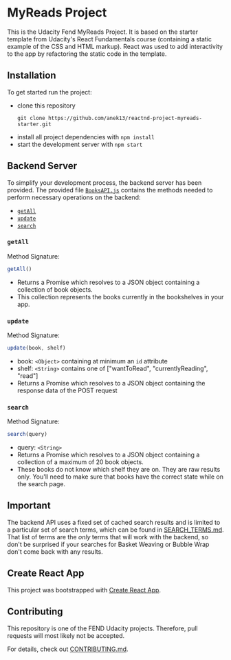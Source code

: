 # MyReads Project

This is the Udacity Fend MyReads Project. It is based on the starter template from Udacity's React Fundamentals course (containing a static example of the CSS and HTML markup). React was used to add interactivity to the app by refactoring the static code in the template.

## Installation

To get started run the project:
* clone this repository
  ```
  git clone https://github.com/anek13/reactnd-project-myreads-starter.git
  ```
* install all project dependencies with `npm install`
* start the development server with `npm start`

## Backend Server

To simplify your development process, the backend server has been provided. The provided file [`BooksAPI.js`](src/BooksAPI.js) contains the methods needed to perform necessary operations on the backend:

* [`getAll`](#getall)
* [`update`](#update)
* [`search`](#search)

### `getAll`

Method Signature:

```js
getAll()
```

* Returns a Promise which resolves to a JSON object containing a collection of book objects.
* This collection represents the books currently in the bookshelves in your app.

### `update`

Method Signature:

```js
update(book, shelf)
```

* book: `<Object>` containing at minimum an `id` attribute
* shelf: `<String>` contains one of ["wantToRead", "currentlyReading", "read"]  
* Returns a Promise which resolves to a JSON object containing the response data of the POST request

### `search`

Method Signature:

```js
search(query)
```

* query: `<String>`
* Returns a Promise which resolves to a JSON object containing a collection of a maximum of 20 book objects.
* These books do not know which shelf they are on. They are raw results only. You'll need to make sure that books have the correct state while on the search page.

## Important
The backend API uses a fixed set of cached search results and is limited to a particular set of search terms, which can be found in [SEARCH_TERMS.md](SEARCH_TERMS.md). That list of terms are the _only_ terms that will work with the backend, so don't be surprised if your searches for Basket Weaving or Bubble Wrap don't come back with any results.

## Create React App

This project was bootstrapped with [Create React App](https://github.com/facebookincubator/create-react-app).

## Contributing

This repository is one of the FEND Udacity projects. Therefore, pull requests will most likely not be accepted.

For details, check out [CONTRIBUTING.md](CONTRIBUTING.md).
